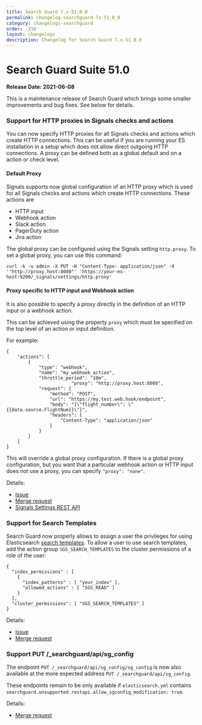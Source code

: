 ```yaml
---
title: Search Guard 7.x-51.0.0
permalink: changelog-searchguard-7x-51_0_0
category: changelogs-searchguard
order: -310
layout: changelogs
description: Changelog for Search Guard 7.x-51.0.0	
---
```


<!--- Copyright 2021 floragunn GmbH -->

# Search Guard Suite 51.0

**Release Date: 2021-06-08**

This is a maintenance release of Search Guard which brings some smaller improvements and bug fixes. See below for details.

### Support for HTTP proxies in Signals checks and actions

You can now specify HTTP proxies for all Signals checks and actions which create HTTP connections. This can be useful if you are running your ES installation in a setup which does not allow direct outgoing HTTP connections. A proxy can be defined both as a global default and on a action or check level.

#### Default Proxy

Signals supports now global configuration of an HTTP proxy which is used for all Signals checks and actions which create HTTP connections. These actions are

* HTTP input
* Webhook action
* Slack action
* PagerDuty action
* Jira action

The global proxy can be configured using the Signals setting `http.proxy`. To set a global proxy, you can use this command:

```
curl -k -u admin -X PUT -H "Content-Type: application/json" -d '"http://proxy.host:8080"' 'https://your-es-host:9200/_signals/settings/http.proxy'
```

#### Proxy specific to HTTP input and Webhook action

It is also possible to specify a proxy directly in the definition of an HTTP input or a webhook action.

This can be achieved using the property `proxy` which must be specified on the top level of an action or input definition. 

For example:

```
{
	"actions": [
		{
			"type": "webhook",
			"name": "my_webhook_action",
			"throttle_period": "10m",
                        "proxy": "http://proxy.host:8080",
			"request": {
				"method": "POST",
				"url": "https://my.test.web.hook/endpoint",
				"body": "{\"flight_number\": \"{{data.source.FlightNum}}\"}",
				"headers": {
					"Content-Type": "application/json"
				}
			}
		}
	]
}
```

This will override a global proxy configuration. If there is a global proxy configuration, but you want that a particular webhook action or HTTP input does not use a proxy, you can specify `"proxy": "none"`.

Details:

* [Issue](https://git.floragunn.com/search-guard/search-guard-suite/-/issues/44)
* [Merge request](https://git.floragunn.com/search-guard/search-guard-suite/-/merge_requests/130)
* [Signals Settings REST API](https://docs.search-guard.com/latest/elasticsearch-alerting-rest-api-settings-put)


### Support for Search Templates

Search Guard now properly allows to assign a user the privileges for using Elasticsearch [search templates](https://www.elastic.co/guide/en/elasticsearch/reference/current/search-template.html). To allow a user to use search templates, add the action group  `SGS_SEARCH_TEMPLATES`  to the cluster permissions of a role of the user:

```
{
  "index_permissions" : [
    {
      "index_patterns" : [ "your_index" ],
      "allowed_actions" : [ "SGS_READ" ]
    }
  ],
  "cluster_permissions": [ "SGS_SEARCH_TEMPLATES" ]
}
```

Details:

* [Issue](https://git.floragunn.com/search-guard/search-guard-suite/-/issues/35)
* [Merge request](https://git.floragunn.com/search-guard/search-guard-suite/-/merge_requests/129)


### Support PUT /_searchguard/api/sg_config

The endpoint `PUT /_searchguard/api/sg_config/sg_config` is now also available at the more expected address `PUT /_searchguard/api/sg_config`. 

These endpoints remain to be only available if `elasticsearch.yml` contains `searchguard.unsupported.restapi.allow_sgconfig_modification: true`.

Details:

* [Merge request](https://git.floragunn.com/search-guard/search-guard-suite-enterprise/-/merge_requests/68)
 